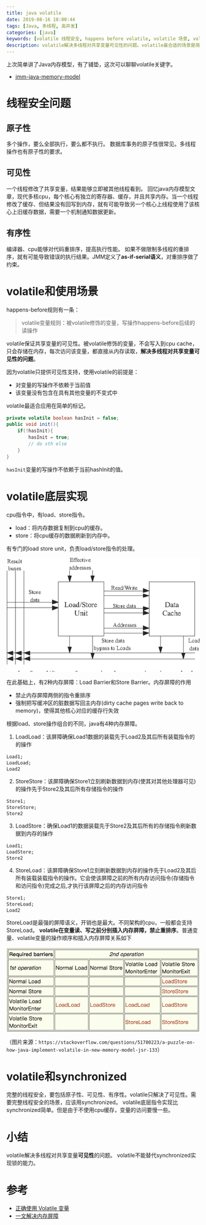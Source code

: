 ```yaml
---
title: java volatile
date: 2019-08-16 18:00:44
tags: [Java, 多线程, 高并发]
categories: [java]
keywords: [volatile 线程安全, happens before volatile, volatile 场景, volatile 内存屏障]
description: volatile解决多线程对共享变量可见性的问题。volatile最合适的场景是简单状态变量的发布。
---
```


上次简单讲了Java内存模型，有了铺垫，这次可以聊聊volatile关键字。
- [jmm-java-memory-model](/posts/jmm-java-memory-model)

# 线程安全问题

## 原子性

多个操作，要么全部执行，要么都不执行。
数据库事务的原子性很常见。多线程操作也有原子性的要求。

## 可见性

一个线程修改了共享变量，结果能够立即被其他线程看到。
回忆java内存模型文章，现代多核cpu，每个核心有独立的寄存器、缓存，并且共享内存。当一个线程修改了缓存、但结果没有回写到内存，就有可能导致另一个核心上线程使用了该核心上旧缓存数据，需要一个机制通知数据更新。

## 有序性

编译器、cpu能够对代码重排序，提高执行性能。
如果不做限制多线程的重排序，就有可能导致错误的执行结果。JMM定义了**as-if-serial语义**，对重排序做了约束。

# volatile和使用场景

happens-before规则有一条：
>volatile变量规则：被volatile修饰的变量，写操作happens-before后续的读操作

volatile保证共享变量的可见性。被volatile修饰的变量，不会写入到cpu cache，只会存储在内存，每次访问该变量，都直接从内存读取，**解决多线程对共享变量可见性的问题**。

因为volatile只提供可见性支持，使用volatile的前提是：
- 对变量的写操作不依赖于当前值
- 该变量没有包含在具有其他变量的不变式中

volatile最适合应用在简单的标记。
```java
private volatile boolean hasInit = false;
public void init(){
    if(!hasInit){
        hasInit = true;
        // do sth else
    }
}
```
`hasInit`变量的写操作不依赖于当前hashInit的值。


# volatile底层实现

cpu指令中，有load、store指令。
- load：将内存数据复制到cpu的缓存。
- store：将cpu缓存的数据刷新到内存中。

有专门的load store unit，负责load/store指令的处理。


![load_store_unit.png](load_store_unit.png)



在此基础上，有2种内存屏障：Load Barrier和Store Barrier。内存屏障的作用
- 禁止内存屏障两侧的指令重排序
- 强制把写缓冲区的脏数据写回主内存(dirty cache pages write back to memory)，使得其他核心对应的缓存行失效

根据load、store操作组合的不同，java有4种内存屏障。
1. LoadLoad：该屏障确保Load1数据的装载先于Load2及其后所有装载指令的的操作
```
Load1;
LoadLoad;
Load2
```

2. StoreStore：该屏障确保Store1立刻刷新数据到内存(使其对其他处理器可见)的操作先于Store2及其后所有存储指令的操作
```
Store1;
StoreStore;
Store2
```

3. LoadStore：确保Load1的数据装载先于Store2及其后所有的存储指令刷新数据到内存的操作
```
Load1;
LoadStore;
Store2	
```

4. StoreLoad：该屏障确保Store1立刻刷新数据到内存的操作先于Load2及其后所有装载装载指令的操作。它会使该屏障之前的所有内存访问指令(存储指令和访问指令)完成之后,才执行该屏障之后的内存访问指令
```
Store1;
StoreLoad;
Load2
```

StoreLoad是最强的屏障语义，开销也是最大。不同架构的cpu，一般都会支持StoreLoad。
**volatile在变量读、写之前分别插入内存屏障，禁止重排序**。普通变量、volatile变量的操作顺序和插入内存屏障关系如下


![volatile-load-store.png](volatile-load-store.png)


（图片来源：`https://stackoverflow.com/questions/51700223/a-puzzle-on-how-java-implement-volatile-in-new-memory-model-jsr-133`）

# volatile和synchronized

完整的线程安全，要包括原子性、可见性、有序性。volatile只解决了可见性。需要完整线程安全的场景，应该用synchronized。
volatile底层指令实现比synchronized简单。但是由于不使用cpu缓存，变量的访问要慢一些。

# 小结

volatile解决多线程对共享变量**可见性**的问题。
volatile不能替代synchronized实现锁的能力。

# 参考

- [正确使用 Volatile 变量](https://www.ibm.com/developerworks/cn/java/j-jtp06197.html)
- [一文解决内存屏障](https://monkeysayhi.github.io/2017/12/28/%E4%B8%80%E6%96%87%E8%A7%A3%E5%86%B3%E5%86%85%E5%AD%98%E5%B1%8F%E9%9A%9C/)
